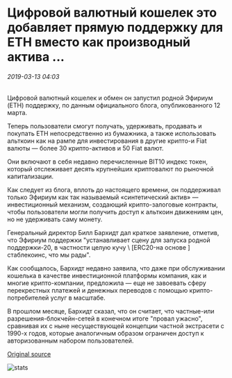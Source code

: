 # Цифровой валютный кошелек это добавляет прямую поддержку для ETH вместо как производный актива ...

###### 2019-03-13 04:03

Цифровой валютный кошелек и обмен он запустил родной Эфириум (ETH) поддержку, по данным официального блога, опубликованного 12 марта.

Теперь пользователи смогут получать, удерживать, продавать и покупать ETH непосредственно из бумажника, а также использовать альткоин как на рампе для инвестирования в другие крипто-и Fiat валюты — более 30 крипто-активов и 50 Fiat валют.

Они включают в себя недавно перечисленные BIT10 индекс токен, который отслеживает десять крупнейших криптовалют по рыночной капитализации.

Как следует из блога, вплоть до настоящего времени, он поддерживал только Эфириум как так называемый «синтетический актив» — инвестиционный механизм, создающий крипто-залоговые контракты, чтобы пользователи могли получить доступ к альткоин движениям цен, но не удерживать саму монету.

Генеральный директор Билл Бархидт дал краткое заявление, отметив, что Эфириум поддержки "устанавливает сцену для запуска родной поддержки-20, в частности целую кучу \ [ERC20-на основе \] стаблекоинс, что мы рады".

Как сообщалось, Бархидт недавно заявила, что даже при обслуживании кошелька в качестве инвестиционной платформы компания, как и многие крипто-компании, предложила — еще не завоевать сферу перекрестных платежей и денежных переводов с помощью крипто-потребителей услуг в масштабе.

В прошлом месяце, Бархидт сказал, что он считает, что частные-или разрешения-блокчейн-сетей в конечном итоге "провал ужасно", сравнивая их с ныне несуществующей концепции частной экстрасети с 1990-х годов, которые аналогичным образом ограничен доступ к авторизованным набором пользователей.

[Original source](https://cointelegraph.com/news/digital-currency-wallet-abra-adds-direct-support-for-eth-instead-of-as-asset-derivative)

![stats](https://c.statcounter.com/11760860/0/a89fa40b/1/ "stats")